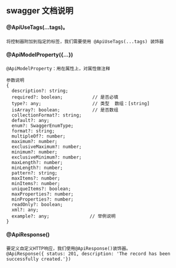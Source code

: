 ## swagger 文档说明

#### @ApiUseTags(...tags)。
```
将控制器附加到指定的标签，我们需要使用 @ApiUseTags(...tags) 装饰器
```

#### @ApiModelProperty({...}) 
```
@ApiModelProperty：用在属性上，对属性做注释

参数说明
{
  description?: string;
  required?: boolean;           // 是否必填
  type?: any;                   // 类型  数组：[string]
  isArray?: boolean;            // 是否数组
  collectionFormat?: string;
  default?: any;
  enum?: SwaggerEnumType;
  format?: string;
  multipleOf?: number;
  maximum?: number;
  exclusiveMaximum?: number;
  minimum?: number;
  exclusiveMinimum?: number;
  maxLength?: number;
  minLength?: number;
  pattern?: string;
  maxItems?: number;
  minItems?: number;
  uniqueItems?: boolean;
  maxProperties?: number;
  minProperties?: number;
  readOnly?: boolean;
  xml?: any;
  example?: any;               // 举例说明
}
```

#### @ApiResponse() 
```
要定义自定义HTTP响应，我们使用@ApiResponse()装饰器。
@ApiResponse({ status: 201, description: 'The record has been successfully created.'})
```

#### 
```

```

#### 
```

```

#### 
```

```

#### 
```

```

#### 
```

```
